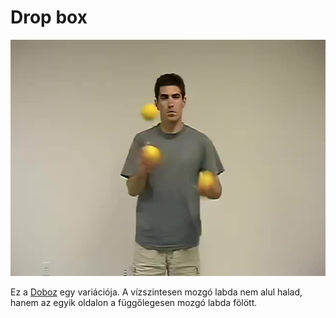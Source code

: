 # Drop box

![dropbox](/site/videos/poster/dropbox.jpg)

Ez a [Doboz](/site/hu/doboz/README.md) egy variációja. A vízszintesen mozgó labda nem alul halad, hanem az egyik oldalon a függőlegesen mozgó labda fölött.


